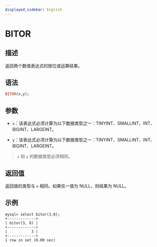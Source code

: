 ```yaml
---
displayed_sidebar: English
---
```


# BITOR

## 描述

返回两个数值表达式的按位或运算结果。

## 语法

```Haskell
BITOR(x,y);
```

## 参数

- `x`：该表达式必须计算为以下数据类型之一：TINYINT、SMALLINT、INT、BIGINT、LARGEINT。

- `y`：该表达式必须计算为以下数据类型之一：TINYINT、SMALLINT、INT、BIGINT、LARGEINT。

> `x` 和 `y` 的数据类型必须相同。

## 返回值

返回值的类型与 `x` 相同。如果任一值为 NULL，则结果为 NULL。

## 示例

```Plain
mysql> select bitor(3,0);
+-------------+
| bitor(3, 0) |
+-------------+
|           3 |
+-------------+
1 row in set (0.00 sec)
```